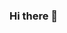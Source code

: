 ### Hi there 👋

<!--
**zavndw/zavndw** is a ✨ _special_ ✨ repository because its `README.md` (this file) appears on your GitHub profile.

# Hello, I'm Andrew

System Administrator - Java / Kotlin Developer - Network Engineer

# USE
Archlinux
Kotlin
